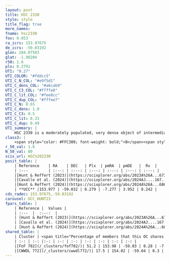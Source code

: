 ```yaml
---
layout: post
title: HSC 2330
style: style
title_flag: true
more_names: 
fname: hsc2330
fov: 0.053
ra_icrs: 153.97675
de_icrs: -59.03192
glon: 284.07503
glat: -1.98204
r50: 1.6
plx: 0.2791
UTI: "0.27"
UTI_COLOR: "#fddcc5"
UTI_C_N_COL: "#e9f5d1"
UTI_C_dens_COL: "#a6cab9"
UTI_C_C3_COL: "#ffffe8"
UTI_C_lit_COL: "#fee8cc"
UTI_C_dup_COL: "#fffee7"
UTI_C_N: 0.65
UTI_C_dens: 1.0
UTI_C_C3: 0.5
UTI_C_lit: 0.33
UTI_C_dup: 0.49
UTI_summary: |
    HSC 2330 is a moderately populated, very dense object of intermediate C3 quality. It was recently reported in the literature.<br><br><span style="color: #99180f; font-weight: bold;">Warning: </span>This is possibly a duplicated object, which shares a significant percentage of members with at least one previously reported entry.
class3: |
    <span style="color: #FFC300; font-weight: bold;">B</span><span style="color: #FFC300; font-weight: bold;">B</span>
r_50_val: 1.6
N_50_val: 80
scix_url: HSC%202330
posit_table: |
    | Reference    | RA    | DEC   | Plx  | pmRA  | pmDE   |  Rv  |
    | :---         | :---: | :---: | :---: | :---: | :---: | :---: |
    |[Hunt & Reffert (2023)](https://scixplorer.org/abs/2023A%26A...673A.114H) | 153.972 | -59.035 | 0.283 | -7.249 | 3.938 | 8.264 |
    |[Cavallo et al. (2024)](https://scixplorer.org/abs/2024AJ....167...12C) | 153.978 | -59.039 | 0.288 | -- | -- | -- |
    |[Hunt & Reffert (2024)](https://scixplorer.org/abs/2024A%26A...686A..42H) | 153.972 | -59.035 | 0.283 | -7.249 | 3.938 | 8.264 |
    | **UCC** |153.977 | -59.032 | 0.279 | -7.277 | 3.952 | 8.242 | 
cds_radec: 153.97675,-59.03192
carousel: UCC_HUNT23
fpars_table: |
    | Reference |  Values |
    | :---  |  :---:  |
    | [Hunt & Reffert (2023)](https://scixplorer.org/abs/2023A%26A...673A.114H) | `AV50=1.403, diffAV50=2.125, MOD50=12.455, logAge50=7.928` |
    | [Cavallo et al. (2024)](https://scixplorer.org/abs/2024AJ....167...12C) | `AV50=1.81, dMod50=11.89, logAge50=8.12, [Fe/H]50=-0.22` |
    | [Hunt & Reffert (2024)](https://scixplorer.org/abs/2024A%26A...686A..42H) | `MassJ=462.332` |
shared_table: |
    | Cluster | <span title="Percentage of members that this OC shares with the ones listed">%</span>   | RA   | DEC   | Plx   | pmRA  | pmDE  | Rv | UTI |
    | :-: | :-: |:-: | :-: | :-: | :-: | :-: | :-: | :-: |
    |[FoF 782](/_clusters/fof782/)| 51.2 | 153.98 | -59.03 | 0.28 | -7.2 | 3.93 | 8.24 |0.51 |
    |[CWWDL 772](/_clusters/cwwdl772/)| 17.5 | 154.02 | -59.04 | 0.3 | -7.0 | 3.77 | 13.87 |0.13 |
---
```

